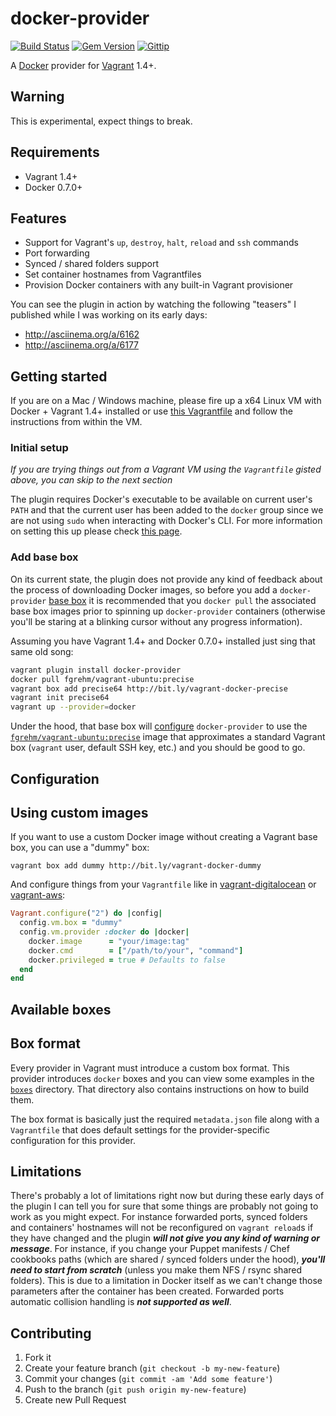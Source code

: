 # docker-provider

[![Build Status](https://travis-ci.org/fgrehm/docker-provider.png?branch=master)](https://travis-ci.org/fgrehm/docker-provider) [![Gem Version](https://badge.fury.io/rb/docker-provider.png)](http://badge.fury.io/rb/docker-provider) [![Gittip](http://img.shields.io/gittip/fgrehm.svg)](https://www.gittip.com/fgrehm/)

A [Docker](http://www.docker.io/) provider for [Vagrant](http://www.vagrantup.com/)
1.4+.


## Warning

This is experimental, expect things to break.


## Requirements

* Vagrant 1.4+
* Docker 0.7.0+


## Features

* Support for Vagrant's `up`, `destroy`, `halt`, `reload` and `ssh` commands
* Port forwarding
* Synced / shared folders support
* Set container hostnames from Vagrantfiles
* Provision Docker containers with any built-in Vagrant provisioner

You can see the plugin in action by watching the following "teasers" I published
while I was working on its early days:

* http://asciinema.org/a/6162
* http://asciinema.org/a/6177


## Getting started

If you are on a Mac / Windows machine, please fire up a x64 Linux VM with Docker +
Vagrant 1.4+ installed or use [this Vagrantfile](https://gist.github.com/fgrehm/fc48fb51ec7df64439e4)
and follow the instructions from within the VM.

### Initial setup

_If you are trying things out from a Vagrant VM using the `Vagrantfile` gisted
above, you can skip to the next section_

The plugin requires Docker's executable to be available on current user's `PATH`
and that the current user has been added to the `docker` group since we are not
using `sudo` when interacting with Docker's CLI. For more information on setting
this up please check [this page](http://docs.docker.io/en/latest/installation/ubuntulinux/#giving-non-root-access).

### Add base box

On its current state, the plugin does not provide any kind of feedback about the
process of downloading Docker images, so before you add a `docker-provider`
[base box](http://docs.vagrantup.com/v2/boxes.html) it is recommended that you
`docker pull` the associated base box images prior to spinning up `docker-provider`
containers (otherwise you'll be staring at a blinking cursor without any progress
information).

Assuming you have Vagrant 1.4+ and Docker 0.7.0+ installed just sing that same
old song:

```sh
vagrant plugin install docker-provider
docker pull fgrehm/vagrant-ubuntu:precise
vagrant box add precise64 http://bit.ly/vagrant-docker-precise
vagrant init precise64
vagrant up --provider=docker
```

Under the hood, that base box will [configure](#configuration) `docker-provider`
to use the [`fgrehm/vagrant-ubuntu:precise`](https://index.docker.io/u/fgrehm/vagrant-ubuntu/)
image that approximates a standard Vagrant box (`vagrant` user, default SSH key,
etc.) and you should be good to go.


## Configuration


## Using custom images

If you want to use a custom Docker image without creating a Vagrant base box,
you can use a "dummy" box:

```
vagrant box add dummy http://bit.ly/vagrant-docker-dummy
```

And configure things from your `Vagrantfile` like in [vagrant-digitalocean](https://github.com/smdahlen/vagrant-digitalocean#configure)
or [vagrant-aws](https://github.com/mitchellh/vagrant-aws#quick-start):

```ruby
Vagrant.configure("2") do |config|
  config.vm.box = "dummy"
  config.vm.provider :docker do |docker|
    docker.image      = "your/image:tag"
    docker.cmd        = ["/path/to/your", "command"]
    docker.privileged = true # Defaults to false
  end
end
```


## Available boxes


## Box format

Every provider in Vagrant must introduce a custom box format. This provider introduces
`docker` boxes and you can view some examples in the [`boxes`](boxes) directory.
That directory also contains instructions on how to build them.

The box format is basically just the required `metadata.json` file along with a
`Vagrantfile` that does default settings for the provider-specific configuration
for this provider.


## Limitations

There's probably a lot of limitations right now but during these early days
of the plugin I can tell you for sure that some things are probably not going to
work as you might expect. For instance forwarded ports, synced folders and containers'
hostnames will not be reconfigured on `vagrant reload`s if they have changed and
the plugin **_will not give you any kind of warning or message_**. For instance,
if you change your Puppet manifests / Chef cookbooks paths (which are shared /
synced folders under the hood), **_you'll need to start from scratch_** (unless you
make them NFS / rsync shared folders). This is due to a limitation in Docker itself as
we can't change those parameters after the container has been created. Forwarded
ports automatic collision handling is **_not supported as well_**.


## Contributing

1. Fork it
2. Create your feature branch (`git checkout -b my-new-feature`)
3. Commit your changes (`git commit -am 'Add some feature'`)
4. Push to the branch (`git push origin my-new-feature`)
5. Create new Pull Request
